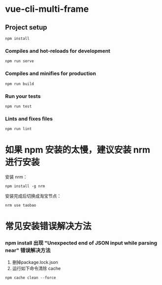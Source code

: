 # vue-cli-multi-frame

## Project setup
```
npm install
```

### Compiles and hot-reloads for development
```
npm run serve
```

### Compiles and minifies for production
```
npm run build
```

### Run your tests
```
npm run test
```

### Lints and fixes files
```
npm run lint
```

# 如果 npm 安装的太慢，建议安装 nrm 进行安装

安装 nrm：

```
npm install -g nrm
```

安装完成后切换成淘宝节点：

```
nrm use taobao
```

# 常见安装错误解决方法

### npm install 出现 "Unexpected end of JSON input while parsing near" 错误解决方法

1. 删掉package.lock.json
2. 运行如下命令清除 cache

```
npm cache clean --force
```